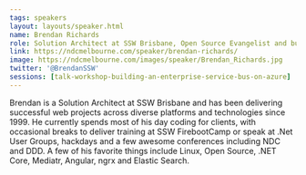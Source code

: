 ```yaml
---
tags: speakers
layout: layouts/speaker.html
name: Brendan Richards
role: Solution Architect at SSW Brisbane, Open Source Evangelist and builder of many websites.
link: https://ndcmelbourne.com/speaker/brendan-richards/
image: https://ndcmelbourne.com/images/speaker/Brendan_Richards.jpg
twitter: '@BrendanSSW'
sessions: [talk-workshop-building-an-enterprise-service-bus-on-azure]
---
```

Brendan is a Solution Architect at SSW Brisbane and has been delivering successful web projects across diverse platforms and technologies since 1999.
He currently spends most of his day coding for clients, with occasional breaks to deliver training at SSW FirebootCamp or speak at .Net User Groups, hackdays and a few awesome conferences including NDC and DDD.
A few of his favorite things include Linux, Open Source, .NET Core, Mediatr, Angular, ngrx and Elastic Search.